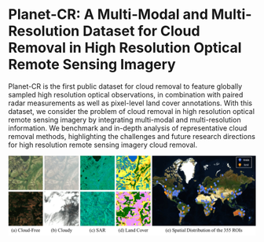 # Planet-CR: A Multi-Modal and Multi-Resolution Dataset for Cloud Removal in High Resolution Optical Remote Sensing Imagery

Planet-CR is the first public dataset for cloud removal to feature globally sampled high resolution optical observations, in combination with paired radar measurements as well as pixel-level land cover annotations. With this dataset, we consider the problem of cloud removal in high resolution optical remote sensing imagery by integrating multi-modal and multi-resolution information. We benchmark and in-depth analysis of representative cloud removal methods, highlighting the challenges and future research directions for high resolution remote sensing imagery cloud removal.

![dataset](./figs/dataset.png)